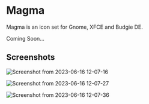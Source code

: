 # Magma
Magma is an icon set for Gnome, XFCE and Budgie DE.

Coming Soon...

Screenshots
--

![Screenshot from 2023-06-16 12-07-16](https://github.com/SethStormR/Magma/assets/60283532/2cb01e96-e98d-47fb-a87f-24980b3a9a95)


![Screenshot from 2023-06-16 12-07-27](https://github.com/SethStormR/Magma/assets/60283532/2965012f-522a-4634-8bca-31f1922f2706)

![Screenshot from 2023-06-16 12-07-36](https://github.com/SethStormR/Magma/assets/60283532/81c455f0-156d-41c3-9ff7-eee22935c89b)
